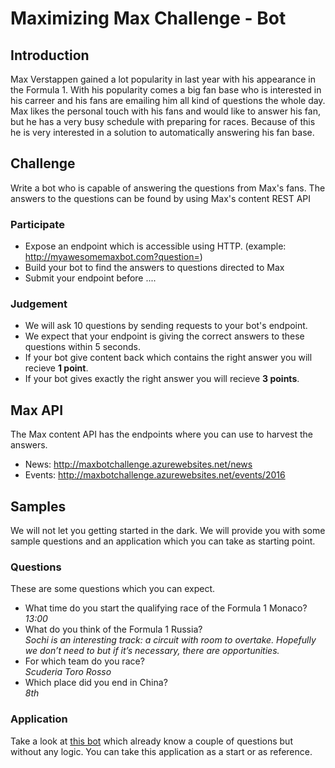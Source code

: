 # Maximizing Max Challenge - Bot

## Introduction
Max Verstappen gained a lot popularity in last year with his appearance in the Formula 1. With his popularity comes a big fan base who is interested in his carreer and his fans are emailing him all kind of questions the whole day.
Max likes the personal touch with his fans and would like to answer his fan, but he has a very busy schedule with preparing for races. Because of this he is very interested in a solution to automatically answering his fan base.

## Challenge
Write a bot who is capable of answering the questions from Max's fans. The answers to the questions can be found by using Max's content REST API 

### Participate
- Expose an endpoint which is accessible using HTTP. (example: http://myawesomemaxbot.com?question=)
- Build your bot to find the answers to questions directed to Max
- Submit your endpoint before ....

### Judgement
- We will ask 10 questions by sending requests to your bot's endpoint.
- We expect that your endpoint is giving the correct answers to these questions within 5 seconds.
- If your bot give content back which contains the right answer you will recieve __1 point__.
- If your bot gives exactly the right answer you will recieve __3 points__.

## Max API
The Max content API has the endpoints where you can use to harvest the answers.
- News: http://maxbotchallenge.azurewebsites.net/news
- Events: http://maxbotchallenge.azurewebsites.net/events/2016

## Samples
We will not let you getting started in the dark. We will provide you with some sample questions and an application which you can take as starting point.

### Questions
These are some questions which you can expect.

- What time do you start the qualifying race of the Formula 1 Monaco?  
  _13:00_
- What do you think of the Formula 1 Russia?  
  _Sochi is an interesting track: a circuit with room to overtake. Hopefully we don’t need to but if it’s necessary, there are opportunities._
- For which team do you race?  
  _Scuderia Toro Rosso_
- Which place did you end in China?  
  _8th_

### Application
Take a look at [this bot](https://github.com/exactsoftware/maxbotchallenge-sample) which already know a couple of questions but without any logic. You can take this application as a start or as reference.
